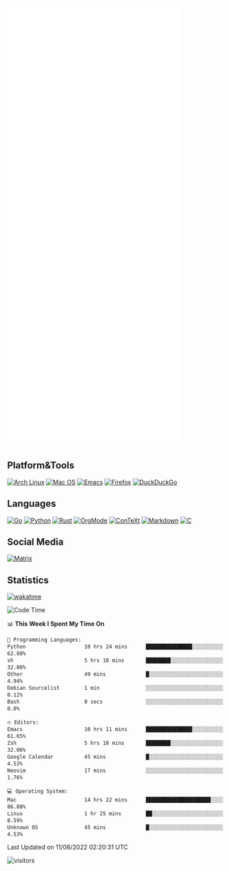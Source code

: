![Metrics](https://github.com/SteamedFish/SteamedFish/blob/master/github-metrics.svg)

## Platform&Tools

[![Arch Linux](https://img.shields.io/badge/ArchLinux-1793D1?logo=arch-linux&logoColor=fff&style=flat-square)](https://archlinux.org/)
[![Mac OS](https://img.shields.io/badge/MacOS-000000?style=flat-square&logo=macos&logoColor=F0F0F0)](https://www.apple.com/macos/)
[![Emacs](https://img.shields.io/badge/Emacs-%237F5AB6.svg?&style=flat-square&logo=gnu-emacs&logoColor=white)](https://www.gnu.org/software/emacs/)
[![Firefox](https://img.shields.io/badge/Firefox-FF7139?style=flat-square&logo=Firefox-Browser&logoColor=white)](https://firefox.com/)
[![DuckDuckGo](https://img.shields.io/badge/DuckDuckGo-DE5833?style=flat-square&logo=DuckDuckGo&logoColor=white)](https://duckduckgo.com/)

## Languages

[![Go](https://img.shields.io/badge/Golang-%2300ADD8.svg?style=flat-square&logo=go&logoColor=white)](https://golang.org/)
[![Python](https://img.shields.io/badge/Python-3670A0?style=flat-square&logo=python&logoColor=ffdd54)](https://www.python.org/)
[![Rust](https://img.shields.io/badge/Rust-%23000000.svg?style=flat-square&logo=rust&logoColor=white)](https://www.rust-lang.org/)
[![OrgMode](https://img.shields.io/badge/OrgMode-%23000000.svg?style=flat-square&logo=org&logoColor=white)](https://orgmode.org/)
[![ConTeXt](https://img.shields.io/badge/ConTeXt-%23008080.svg?style=flat-square&logo=latex&logoColor=white)](https://contextgarden.net/)
[![Markdown](https://img.shields.io/badge/MarkDown-%23000000.svg?style=flat-square&logo=markdown&logoColor=white)](https://daringfireball.net/projects/markdown/)
[![C](https://img.shields.io/badge/C-%2300599C.svg?style=flat-square&logo=c&logoColor=white)](https://www.iso.org/standard/74528.html)

## Social Media

[![Matrix](https://img.shields.io/badge/SteamedFish-2CA5E0?style=social&logo=matrix&logoColor=black)](https://matrix.to/#/@i:steamedfish.org)

## Statistics
[![wakatime](https://wakatime.com/badge/user/168280d6-fcf2-4b4f-ad3a-dc4612f35b38.svg)](https://wakatime.com/@168280d6-fcf2-4b4f-ad3a-dc4612f35b38)

<!--START_SECTION:waka-->
![Code Time](http://img.shields.io/badge/Code%20Time-1%2C859%20hrs%2016%20mins-blue)

📊 **This Week I Spent My Time On** 

```text
💬 Programming Languages: 
Python                   10 hrs 24 mins      ███████████████░░░░░░░░░░   62.88% 
sh                       5 hrs 18 mins       ████████░░░░░░░░░░░░░░░░░   32.06% 
Other                    49 mins             █░░░░░░░░░░░░░░░░░░░░░░░░   4.94% 
Debian Sourcelist        1 min               ░░░░░░░░░░░░░░░░░░░░░░░░░   0.12% 
Bash                     0 secs              ░░░░░░░░░░░░░░░░░░░░░░░░░   0.0%

🔥 Editors: 
Emacs                    10 hrs 11 mins      ███████████████░░░░░░░░░░   61.65% 
Zsh                      5 hrs 18 mins       ████████░░░░░░░░░░░░░░░░░   32.06% 
Google Calendar          45 mins             █░░░░░░░░░░░░░░░░░░░░░░░░   4.53% 
Neovim                   17 mins             ░░░░░░░░░░░░░░░░░░░░░░░░░   1.76%

💻 Operating System: 
Mac                      14 hrs 22 mins      █████████████████████░░░░   86.88% 
Linux                    1 hr 25 mins        ██░░░░░░░░░░░░░░░░░░░░░░░   8.59% 
Unknown OS               45 mins             █░░░░░░░░░░░░░░░░░░░░░░░░   4.53%

```


 Last Updated on 11/06/2022 02:20:31 UTC
<!--END_SECTION:waka-->

![visitors](https://visitor-badge.laobi.icu/badge?page_id=SteamedFish.SteamedFish)
